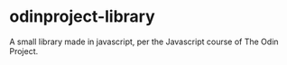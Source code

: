 # odinproject-library
A small library made in javascript, per the Javascript course of The Odin Project.
